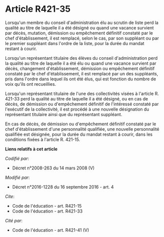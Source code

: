 # Article R421-35

Lorsqu'un membre du conseil d'administration élu au scrutin de liste perd la qualité au titre de laquelle il a été désigné ou
quand une vacance survient par décès, mutation, démission ou empêchement définitif constaté par le chef d'établissement, il
est remplacé, selon le cas, par son suppléant ou par le premier suppléant dans l'ordre de la liste, pour la durée du mandat
restant à courir.

Lorsqu'un représentant titulaire des élèves du conseil d'administration perd la qualité au titre de laquelle il a été élu ou
quand une vacance survient par décès, changement d'établissement, démission ou empêchement définitif constaté par le chef
d'établissement, il est remplacé par un des suppléants, pris dans l'ordre dans lequel ils ont été élus, qui est fonction du
nombre de voix qu'ils ont recueillies. 

Lorsqu'un représentant titulaire de l'une des collectivités visées à l'article R. 421-33 perd la qualité au titre de laquelle
il a été désigné, ou en cas de décès, de démission ou d'empêchement définitif de l'intéressé constaté par l'exécutif de la
collectivité, il est procédé à une nouvelle désignation du représentant titulaire ainsi que du représentant suppléant. 

En cas de décès, de démission ou d'empêchement définitif constaté par le chef d'établissement d'une personnalité qualifiée,
une nouvelle personnalité qualifiée est désignée, pour la durée du mandat restant à courir, dans les conditions fixées à
l'article R. 421-15.

**Liens relatifs à cet article**

_Codifié par_:

  - Décret n°2008-263 du 14 mars 2008 (V)

_Modifié par_:

  - Décret n°2016-1228 du 16 septembre 2016 - art. 4

_Cite_:

  - Code de l'éducation - art. R421-15
  - Code de l'éducation - art. R421-33

_Cité par_:

  - Code de l'éducation - art. R421-41 (V)
